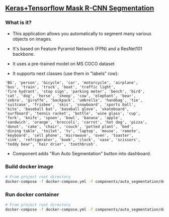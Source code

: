 ## [Keras+Tensorflow Mask R-CNN Segmentation](https://github.com/matterport/Mask_RCNN)

### What is it?
* This application allows you automatically to segment many various objects on images.
* It's based on Feature Pyramid Network (FPN) and a ResNet101 backbone.

* It uses a pre-trained model on MS COCO dataset
* It supports next classes (use them in "labels" row):
```
'BG', 'person', 'bicycle', 'car', 'motorcycle', 'airplane',
'bus', 'train', 'truck', 'boat', 'traffic light',
'fire hydrant', 'stop sign', 'parking meter', 'bench', 'bird',
'cat', 'dog', 'horse', 'sheep', 'cow', 'elephant', 'bear',
'zebra', 'giraffe', 'backpack', 'umbrella', 'handbag', 'tie',
'suitcase', 'frisbee', 'skis', 'snowboard', 'sports ball',
'kite', 'baseball bat', 'baseball glove', 'skateboard',
'surfboard', 'tennis racket', 'bottle', 'wine glass', 'cup',
'fork', 'knife', 'spoon', 'bowl', 'banana', 'apple',
'sandwich', 'orange', 'broccoli', 'carrot', 'hot dog', 'pizza',
'donut', 'cake', 'chair', 'couch', 'potted plant', 'bed',
'dining table', 'toilet', 'tv', 'laptop', 'mouse', 'remote',
'keyboard', 'cell phone', 'microwave', 'oven', 'toaster',
'sink', 'refrigerator', 'book', 'clock', 'vase', 'scissors',
'teddy bear', 'hair drier', 'toothbrush'.
```
* Component adds "Run Auto Segmentation" button into dashboard.


### Build docker image
```bash
# From project root directory
docker-compose -f docker-compose.yml -f components/auto_segmentation/docker-compose.auto_segmentation.yml build
```

### Run docker container
```bash
# From project root directory
docker-compose -f docker-compose.yml -f components/auto_segmentation/docker-compose.auto_segmentation.yml up -d
```

